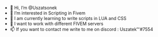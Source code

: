 - 👋 Hi, I’m @Uszatsonek
- 👀 I’m interested in Scripting in Fivem
- 🌱 I am currently learning to write scripts in LUA and CSS
- 💞️ I want to work with different FIVEM servers 
- 📫 If you want to contact me write to me on discord : 
  Uszatek℻#7554

<!---
Uszatsonek/Uszatsonek is a ✨ special ✨ repository because its `README.md` (this file) appears on your GitHub profile.
You can click the Preview link to take a look at your changes.
--->

